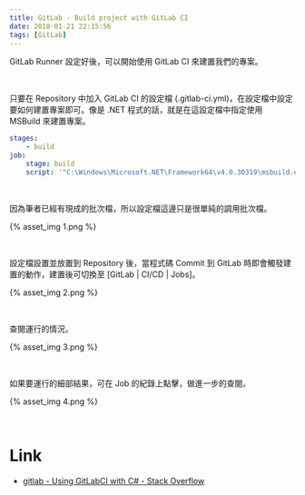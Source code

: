 ```yaml
---
title: GitLab - Build project with GitLab CI
date: 2018-01-21 22:15:56
tags: [GitLab]
---
```


GitLab Runner 設定好後，可以開始使用 GitLab CI 來建置我們的專案。  

<!-- More -->

<br/>


只要在 Repository 中加入 GitLab CI 的設定檔 (.gitlab-ci.yml)，在設定檔中設定要如何建置專案即可。像是 .NET 程式的話，就是在這設定檔中指定使用 MSBuild 來建置專案。  

```yml
stages:
    - build
job:
    stage: build
    script: '"C:\Windows\Microsoft.NET\Framework64\v4.0.30319\msbuild.exe" "Project.sln"'
```

<br/>


因為筆者已經有現成的批次檔，所以設定檔這邊只是很單純的調用批次檔。  

{% asset_img 1.png %}
 
<br/>


設定檔設置並放置到 Repository 後，當程式碼 Commit 到 GitLab 時即會觸發建置的動作，建置後可切換至 [GitLab | CI/CD | Jobs]。    

{% asset_img 2.png %}
 
<br/>


查閱運行的情況。  

{% asset_img 3.png %}
 
<br/>


如果要運行的細部結果，可在 Job 的紀錄上點擊，做進一步的查閱。  

{% asset_img 4.png %}
 
<br/>


Link
====
* [gitlab - Using GitLabCI with C# - Stack Overflow](https://stackoverflow.com/questions/33524766/using-gitlabci-with-c-sharp)
